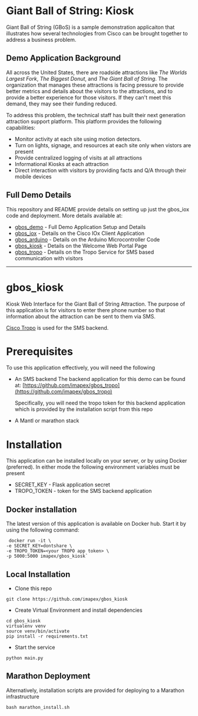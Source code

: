 # Giant Ball of String: Kiosk

Giant Ball of String (GBoS) is a sample demonstration applicaiton that illustrates how several technologies from Cisco can be brought together to address a business problem.  

## Demo Application Background

All across the United States, there are roadside attractions like *The Worlds Largest Fork*, *The Biggest Donut*, and *The Giant Ball of String*.  The organization that manages these attractions is facing pressure to provide better metrics and details about the visitors to the attractions, and to provide a better experience for those visitors.  If they can't meet this demand, they may see their funding reduced.  

To address this problem, the technical staff has built their next generation attraction support platform.  This platform provides the following capabilities:

* Monitor activity at each site using motion detectors.  
* Turn on lights, signage, and resources at each site only when vistors are present
* Provide centralized logging of visits at all attractions
* Informational Kiosks at each attraction 
* Direct interaction with visitors by providing facts and Q/A through their mobile devices

## Full Demo Details

This repository and README provide details on setting up just the gbos_iox code and deployment.  More details available at: 

* [gbos_demo](https://github.com/imapex/gbos_demo) - Full Demo Application Setup and Details
* [gbos_iox](https://github.com/imapex/gbos_iox) - Details on the Cisco IOx Client Application 
* [gbos_arduino](https://github.com/imapex/gbos_arduino) - Details on the Arduino Microcontroller Code 
* [gbos_kiosk](https://github.com/imapex/gbos_kiosk) - Details on the Welcome Web Portal Page
* [gbos_tropo](https://github.com/imapex/gbos_tropo) - Details on the Tropo Service for SMS based communication with visitors

---


# gbos_kiosk

Kiosk Web Interface for the Giant Ball of String Attraction.  The purpose of this application
is for visitors to enter there phone number so that information about the attraction can
be sent to them via SMS.

[Cisco Tropo](http://tropo.com) is used for the SMS backend.



# Prerequisites

To use this application effectively, you will need the following
* An SMS backend The backend application for this demo can be found at:
    [https://github.com/imapex/gbos_tropo](https://github.com/imapex/gbos_tropo)

    Specifically, you will need the tropo token for this backend application which is provided by the
    installation script from this repo

* A Mantl or marathon stack



# Installation

This application can be installed locally on your server, or by using Docker (preferred).
In either mode the following environment variables must be present

* SECRET_KEY - Flask application secret
* TROPO_TOKEN - token for the SMS backend application

## Docker installation

The latest version of this application is available on Docker hub. Start it by using
the following command:
```
 docker run -it \
-e SECRET_KEY=dontshare \
-e TROPO_TOKEN=<your TROPO app token> \
-p 5000:5000 imapex/gbos_kiosk`
```
## Local Installation

* Clone this repo
```
git clone https://github.com/imapex/gbos_kiosk
```
* Create Virtual Environment and install dependencies
```
cd gbos_kiosk
virtualenv venv
source venv/bin/activate
pip install -r requirements.txt

```

* Start the service

```
python main.py
```

## Marathon Deployment

Alternatively, installation scripts are provided for deploying to a Marathon infrastructure

```
bash marathon_install.sh

```

